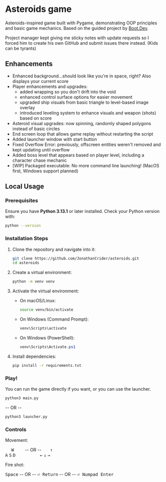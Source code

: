 # Asteroids game

Asteroids-inspired game built with Pygame, demonstrating OOP principles and basic game mechanics. Based on the guided project by [Boot.Dev](https://www.boot.dev/).

Project manager kept giving me sticky notes with update requests so I forced him to create his own GitHub and submit issues there instead. (Kids can be tyrants)

## Enhancements

- Enhanced background...should look like you're in space, right? Also displays your current score
- Player enhancements and upgrades:
  - added wrapping so you don't drift into the void
  - enhanced control surface options for easier movement
  - upgraded ship visuals from basic triangle to level-based image overlay
  - introduced leveling system to enhance visuals and weapon (shots) based on score
- Asteroid visual upgrades: now spinning, randomly shaped polygons instead of basic circles
- End screen loop that allows game replay without restarting the script
- Added launcher window with start button
- Fixed Overflow Error: previously, offscreen entities weren't removed and kept updating until overflow
- Added boss level that appears based on player level, including a character chase mechanic
- \[WIP\] Packaged executable: No more command line launching! (MacOS first, Windows support planned)

## Local Usage

### Prerequisites

Ensure you have **Python 3.13.1** or later installed.
Check your Python version with:

```bash
python --version
```

### Installation Steps

1. Clone the repository and navigate into it:

   ```bash
   git clone https://github.com/JonathanCrider/asteroids.git
   cd asteroids
   ```

2. Create a virtual environment:

   ```bash
   python -m venv venv
   ```

3. Activate the virtual environment:

   - On macOS/Linux:

     ```bash
     source venv/bin/activate
     ```

   - On Windows (Command Prompt):

     ```cmd
     venv\Scripts\activate
     ```

   - On Windows (PowerShell):

     ```powershell
     venv\Scripts\Activate.ps1
     ```

4. Install dependencies:

   ```bash
   pip install -r requirements.txt
   ```

### Play!

You can run the game directly if you want, or you can use the launcher.

```bash
python3 main.py
```

-- OR --

```bash
python3 launcher.py
```

### Controls

Movement:

&nbsp;&nbsp;&nbsp;&nbsp;&nbsp;<kbd>W</kbd>&nbsp;&nbsp;&nbsp;&nbsp;&nbsp;&nbsp;&nbsp;&nbsp;&nbsp;-- OR --&nbsp;&nbsp;&nbsp;&nbsp;&nbsp;&nbsp;&nbsp;<kbd>↑</kbd> \
<kbd>A</kbd> <kbd>S</kbd> <kbd>D</kbd>&nbsp;&nbsp;&nbsp;&nbsp;&nbsp;&nbsp;&nbsp;&nbsp;&nbsp;&nbsp;&nbsp;&nbsp;&nbsp;&nbsp;&nbsp;&nbsp;&nbsp;&nbsp;&nbsp;&nbsp;<kbd>←</kbd> <kbd>↓</kbd> <kbd>→</kbd>

Fire shot:

<kbd>Space</kbd> -- OR -- <kbd>⏎ Return</kbd> -- OR -- <kbd>⏎ Numpad Enter</kbd>
